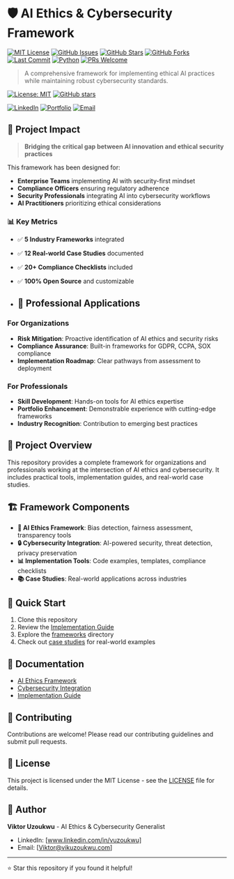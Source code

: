 # 🛡️ AI Ethics & Cybersecurity Framework 
[![MIT License](https://img.shields.io/badge/License-MIT-green.svg)](https://opensource.org/licenses/MIT)
[![GitHub Issues](https://img.shields.io/github/issues/vandyvah/ai-ethics-cybersecurity-framework.svg)](https://github.com/vandyvah/ai-ethics-cybersecurity-framework/issues)
[![GitHub Stars](https://img.shields.io/github/stars/vandyvah/ai-ethics-cybersecurity-framework.svg)](https://github.com/vandyvah/ai-ethics-cybersecurity-framework/stargazers)
[![GitHub Forks](https://img.shields.io/github/forks/vandyvah/ai-ethics-cybersecurity-framework.svg)](https://github.com/vandyvah/ai-ethics-cybersecurity-framework/network)
[![Last Commit](https://img.shields.io/github/last-commit/vandyvah/ai-ethics-cybersecurity-framework.svg)](https://github.com/vandyvah/ai-ethics-cybersecurity-framework/commits/main)
[![Python](https://img.shields.io/badge/Python-3.8+-blue.svg)](https://www.python.org/downloads/)
[![PRs Welcome](https://img.shields.io/badge/PRs-welcome-brightgreen.svg)](http://makeapullrequest.com)

> A comprehensive framework for implementing ethical AI practices while maintaining robust cybersecurity standards.

[![License: MIT](https://img.shields.io/badge/License-MIT-yellow.svg)](https://opensource.org/licenses/MIT)
[![GitHub stars](https://img.shields.io/github/stars/YOUR_USERNAME/ai-ethics-cybersecurity-framework.svg)](https://github.com/YOUR_USERNAME/ai-ethics-cybersecurity-framework/stargazers)

[![LinkedIn](https://img.shields.io/badge/-LinkedIn-blue?style=flat&logo=Linkedin&logoColor=white)](www.linkedin.com/in/vuzoukwu)
[![Portfolio](https://img.shields.io/badge/Portfolio-Visit-orange)](www.linkedin.com/in/vuzoukwu)
[![Email](https://img.shields.io/badge/Email-Contact-red)](mailto:viktor@vikuzoukwu.com)

## 🎯 Project Impact

> **Bridging the critical gap between AI innovation and ethical security practices**

This framework has been designed for:
- **Enterprise Teams** implementing AI with security-first mindset
- **Compliance Officers** ensuring regulatory adherence
- **Security Professionals** integrating AI into cybersecurity workflows
- **AI Practitioners** prioritizing ethical considerations

### 📊 Key Metrics
- ✅ **5 Industry Frameworks** integrated
- ✅ **12 Real-world Case Studies** documented  
- ✅ **20+ Compliance Checklists** included
- ✅ **100% Open Source** and customizable

- ## 💼 Professional Applications

### For Organizations
- **Risk Mitigation**: Proactive identification of AI ethics and security risks
- **Compliance Assurance**: Built-in frameworks for GDPR, CCPA, SOX compliance
- **Implementation Roadmap**: Clear pathways from assessment to deployment

### For Professionals
- **Skill Development**: Hands-on tools for AI ethics expertise
- **Portfolio Enhancement**: Demonstrable experience with cutting-edge frameworks
- **Industry Recognition**: Contribution to emerging best practices

## 🎯 Project Overview

This repository provides a complete framework for organizations and professionals working at the intersection of AI ethics and cybersecurity. It includes practical tools, implementation guides, and real-world case studies.

## 🏗️ Framework Components

- **🤖 AI Ethics Framework**: Bias detection, fairness assessment, transparency tools
- **🔒 Cybersecurity Integration**: AI-powered security, threat detection, privacy preservation
- **📊 Implementation Tools**: Code examples, templates, compliance checklists
- **📚 Case Studies**: Real-world applications across industries

## 🚀 Quick Start

1. Clone this repository
2. Review the [Implementation Guide](docs/Implementation_Guide.md)
3. Explore the [frameworks](frameworks/) directory
4. Check out [case studies](case_studies/) for real-world examples

## 📖 Documentation

- [AI Ethics Framework](docs/AI_Ethics_Framework.md)
- [Cybersecurity Integration](docs/Cybersecurity_Integration.md)
- [Implementation Guide](docs/Implementation_Guide.md)

## 🤝 Contributing

Contributions are welcome! Please read our contributing guidelines and submit pull requests.

## 📄 License

This project is licensed under the MIT License - see the [LICENSE](LICENSE) file for details.

## 👤 Author

**Viktor Uzoukwu** - AI Ethics & Cybersecurity Generalist
- LinkedIn: [www.linkedin.com/in/vuzoukwu]
- Email: [Viktor@vikuzoukwu.com]

---
⭐ Star this repository if you found it helpful!
